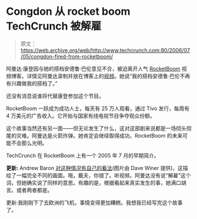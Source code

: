 # Congdon 从 rocket boom TechCrunch 被解雇

> 原文：<https://web.archive.org/web/http://www.techcrunch.com:80/2006/07/05/congdon-fired-from-rocketboom/>

阿曼达·康登因与她的搭档安德鲁·巴伦意见不合，被迫离开人气 [RocketBoom](https://web.archive.org/web/20221005123557/http://www.rocketboom.com/) 视频博客。详情见阿曼达录制并放在博客上的[视频](https://web.archive.org/web/20221005123557/http://amandaunboomed.blogspot.com/2006/07/amanda-unboomed_05.html)。她说“我的搭档安德鲁·巴伦不再有兴趣做我的搭档了。”

还没有消息说谁将代替康登参加这个节目。

RocketBoom 一跃成为成功人士，每天有 25 万人观看，通过 Tivo 发行，每周有 4 万美元的广告收入。它开始与国家有线电视节目争夺观众份额。

这个故事当然还有另一面——但无论发生了什么，这对这部剧来说都是一场彻头彻尾的灾难。阿曼达是火箭炸弹。她肯定会继续取得成功。RocketBoom 的未来可能不会那么光明。

TechCrunch 在 RocketBoom 上有一个 2005 年 7 月的早期简介。

**更新:** Andrew Baron [对这种情况有自己的看法](https://web.archive.org/web/20221005123557/http://images.scripting.com/archiveScriptingCom/2006/07/05/rbstatement.gif)(图片由 Dave Winer 提供)，这描绘了一幅完全不同的画面。哦，戴夫，你错了。听视频。阿曼达没有说“解雇”这个词，但她确实说了同样的意思。有趣的是，根据看起来真实发生的事，她满口胡言。或者两者都是。

更新:我刚刚下了去欧洲的飞机，事情变得更加糟糕。我想我已经写完这个故事了。